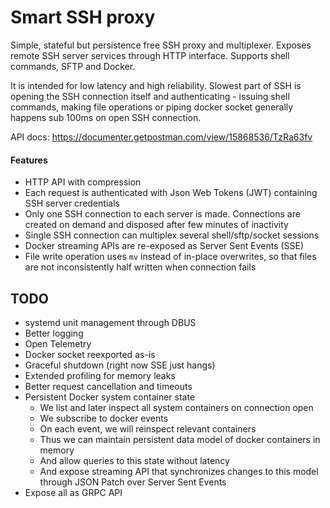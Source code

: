 # Smart SSH proxy

Simple, stateful but persistence free SSH proxy and multiplexer. Exposes remote SSH server services through HTTP interface. Supports shell commands, SFTP and Docker.

It is intended for low latency and high reliability. Slowest part of SSH is opening the SSH connection itself and authenticating - issuing shell commands, making file operations or piping docker socket generally happens sub 100ms on open SSH connection.

API docs: https://documenter.getpostman.com/view/15868536/TzRa63fv

#### Features

- HTTP API with compression
- Each request is authenticated with Json Web Tokens (JWT) containing SSH server credentials
- Only one SSH connection to each server is made. Connections are created on demand and disposed after few minutes of inactivity
- Single SSH connection can multiplex several shell/sftp/socket sessions
- Docker streaming APIs are re-exposed as Server Sent Events (SSE)
- File write operation uses `mv` instead of in-place overwrites, so that files are not inconsistently half written when connection fails

## TODO

- systemd unit management through DBUS
- Better logging
- Open Telemetry
- Docker socket reexported as-is
- Graceful shutdown (right now SSE just hangs)
- Extended profiling for memory leaks
- Better request cancellation and timeouts
- Persistent Docker system container state
  - We list and later inspect all system containers on connection open
  - We subscribe to docker events
  - On each event, we will reinspect relevant containers
  - Thus we can maintain persistent data model of docker containers in memory
  - And allow queries to this state without latency
  - And expose streaming API that synchronizes changes to this model through JSON Patch over Server Sent Events
- Expose all as GRPC API
